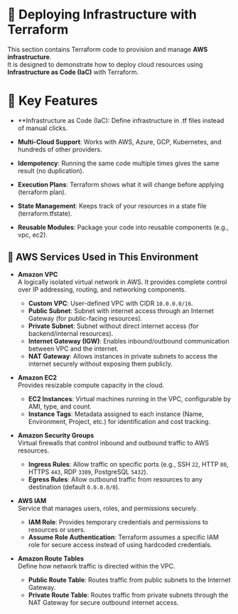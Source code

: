 # 🚀 Deploying Infrastructure with Terraform

This section contains Terraform code to provision and manage **AWS infrastructure**.  
It is designed to demonstrate how to deploy cloud resources using **Infrastructure as Code (IaC)** with Terraform.  

# 🔑 Key Features

- **Infrastructure as Code (IaC): Define infrastructure in .tf files instead of manual clicks.

- **Multi-Cloud Support**: Works with AWS, Azure, GCP, Kubernetes, and hundreds of other providers.

- **Idempotency**: Running the same code multiple times gives the same result (no duplication).

- **Execution Plans**: Terraform shows what it will change before applying (terraform plan).

- **State Management**: Keeps track of your resources in a state file (terraform.tfstate).

- **Reusable Modules**: Package your code into reusable components (e.g., vpc, ec2).

## 📌 AWS Services Used in This Environment

- **Amazon VPC**  
  A logically isolated virtual network in AWS. It provides complete control over IP addressing, routing, and networking components.  
  - **Custom VPC**: User-defined VPC with CIDR `10.0.0.0/16`.  
  - **Public Subnet**: Subnet with internet access through an Internet Gateway (for public-facing resources).  
  - **Private Subnet**: Subnet without direct internet access (for backend/internal resources).  
  - **Internet Gateway (IGW)**: Enables inbound/outbound communication between VPC and the internet.  
  - **NAT Gateway**: Allows instances in private subnets to access the internet securely without exposing them publicly.  

- **Amazon EC2**  
  Provides resizable compute capacity in the cloud.  
  - **EC2 Instances**: Virtual machines running in the VPC, configurable by AMI, type, and count.  
  - **Instance Tags**: Metadata assigned to each instance (Name, Environment, Project, etc.) for identification and cost tracking.  

- **Amazon Security Groups**  
  Virtual firewalls that control inbound and outbound traffic to AWS resources.  
  - **Ingress Rules**: Allow traffic on specific ports (e.g., SSH `22`, HTTP `80`, HTTPS `443`, RDP `3389`, PostgreSQL `5432`).  
  - **Egress Rules**: Allow outbound traffic from resources to any destination (default `0.0.0.0/0`).  

- **AWS IAM**  
  Service that manages users, roles, and permissions securely.  
  - **IAM Role**: Provides temporary credentials and permissions to resources or users.  
  - **Assume Role Authentication**: Terraform assumes a specific IAM role for secure access instead of using hardcoded credentials.  

- **Amazon Route Tables**  
  Define how network traffic is directed within the VPC.  
  - **Public Route Table**: Routes traffic from public subnets to the Internet Gateway.  
  - **Private Route Table**: Routes traffic from private subnets through the NAT Gateway for secure outbound internet access.  
